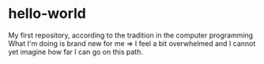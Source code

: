 # hello-world
My first repository, according to the tradition in the computer programming
What I'm doing is brand new for me => I feel a bit overwhelmed and I cannot yet imagine how far I can go on this path.
